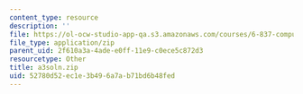 ```yaml
---
content_type: resource
description: ''
file: https://ol-ocw-studio-app-qa.s3.amazonaws.com/courses/6-837-computer-graphics-fall-2012/52780d52ec1e3b496a7ab71bd6b48fed_a3soln.zip
file_type: application/zip
parent_uid: 2f610a3a-4ade-e0ff-11e9-c0ece5c872d3
resourcetype: Other
title: a3soln.zip
uid: 52780d52-ec1e-3b49-6a7a-b71bd6b48fed
---
```

